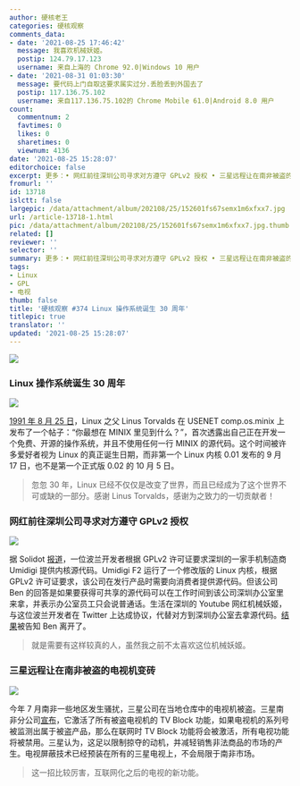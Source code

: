 ```yaml
---
author: 硬核老王
categories: 硬核观察
comments_data:
- date: '2021-08-25 17:46:42'
  message: 我喜欢机械妖姬。
  postip: 124.79.17.123
  username: 来自上海的 Chrome 92.0|Windows 10 用户
- date: '2021-08-31 01:03:30'
  message: 要代码上门自取这要求属实过分.丢脸丢到外国去了
  postip: 117.136.75.102
  username: 来自117.136.75.102的 Chrome Mobile 61.0|Android 8.0 用户
count:
  commentnum: 2
  favtimes: 0
  likes: 0
  sharetimes: 0
  viewnum: 4136
date: '2021-08-25 15:28:07'
editorchoice: false
excerpt: 更多：• 网红前往深圳公司寻求对方遵守 GPLv2 授权 • 三星远程让在南非被盗的电视机变砖
fromurl: ''
id: 13718
islctt: false
largepic: /data/attachment/album/202108/25/152601fs67semx1m6xfxx7.jpg
url: /article-13718-1.html
pic: /data/attachment/album/202108/25/152601fs67semx1m6xfxx7.jpg.thumb.jpg
related: []
reviewer: ''
selector: ''
summary: 更多：• 网红前往深圳公司寻求对方遵守 GPLv2 授权 • 三星远程让在南非被盗的电视机变砖
tags:
- Linux
- GPL
- 电视
thumb: false
title: '硬核观察 #374 Linux 操作系统诞生 30 周年'
titlepic: true
translator: ''
updated: '2021-08-25 15:28:07'
---
```


![](/data/attachment/album/202108/25/152601fs67semx1m6xfxx7.jpg)


### Linux 操作系统诞生 30 周年


![](/data/attachment/album/202108/25/152601md9jbdd5mxr7yyq1.jpg)


[1991 年 8 月 25 日](https://en.wikipedia.org/wiki/Linux_kernel)，Linux 之父 Linus Torvalds 在 USENET comp.os.minix 上发布了一个帖子：“你最想在 MINIX 里见到什么？”，首次透露出自己正在开发一个免费、开源的操作系统，并且不使用任何一行 MINIX 的源代码。这个时间被许多爱好者视为 Linux 的真正诞生日期，而非第一个 Linux 内核 0.01 发布的 9 月 17 日，也不是第一个正式版 0.02 的 10 月 5 日。



> 
> 忽忽 30 年，Linux 已经不仅仅是改变了世界，而且已经成为了这个世界不可或缺的一部分。感谢 Linus Torvalds，感谢为之致力的一切贡献者！
> 
> 
> 


### 网红前往深圳公司寻求对方遵守 GPLv2 授权


![](/data/attachment/album/202108/25/152621wy85b8n51m3w586m.jpg)


据 Solidot [报道](https://www.solidot.org/story?sid=68656)，一位波兰开发者根据 GPLv2 许可证要求深圳的一家手机制造商 Umidigi 提供内核源代码。Umidigi F2 运行了一个修改版的 Linux 内核，根据 GPLv2 许可证要求，该公司在发行产品时需要向消费者提供源代码。但该公司 Ben 的回答是如果要获得可共享的源代码可以在工作时间到该公司深圳办公室里来拿，并表示办公室员工只会说普通话。生活在深圳的 Youtube 网红机械妖姬，与这位波兰开发者在 Twitter 上达成协议，代替对方到深圳办公室去拿源代码。[结果](https://twitter.com/RealSexyCyborg/status/1428706989274583049)被告知 Ben 离开了。



> 
> 就是需要有这样较真的人，虽然我之前不太喜欢这位机械妖姬。
> 
> 
> 


### 三星远程让在南非被盗的电视机变砖


![](/data/attachment/album/202108/25/152633b3usdm4cfma0uuuz.jpg)


今年 7 月南非一些地区发生骚扰，三星公司在当地仓库中的电视机被盗。三星南非分公司[宣布](https://teeveetee.blogspot.com/2021/08/samsung-south-africa-activates-tv-block.html)，它激活了所有被盗电视机的 TV Block 功能，如果电视机的系列号被监测出属于被盗产品，那么在联网时 TV Block 功能将会被激活，所有电视功能将被禁用。三星认为，这足以限制掠夺的动机，并减轻销售非法商品的市场的产生。电视屏蔽技术已经预装在所有的三星电视上，不会局限于南非市场。



> 
> 这一招比较厉害，互联网化之后的电视的新功能。
> 
> 
>